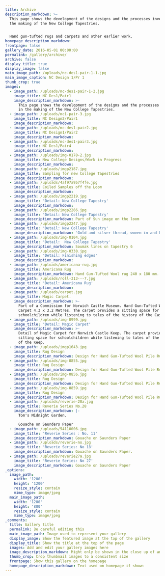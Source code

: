 ```yaml
---
title: Archive
description_markdown: >-
  This page shows the development of the designs and the processes involved in
  the making of the New College Tapestries.


  Hand gun-tufted rugs and carpets and other earlier work.
homepage_description_markdown:
frontpage: false
gallery_date: 2016-05-01 00:00:00
permalink: /gallery/archive/
archive: false
display_title: true
display_image: false
main_image_path: /uploads/nc-des1-pair-1-1.jpg
main_image_caption: NC Design 1/Pr 1
thumb_crop: true
images:
  - image_path: /uploads/nc-des1-pair-1-2.jpg
    image_title: NC Des1/Pair1
    image_description_markdown: >-
      This page shows the development of the designs and the processes involved
      in the making of the New College Tapestries.
  - image_path: /uploads/nc1-pair-3.jpg
    image_title: NC Design2/Pair1
    image_description_markdown:
  - image_path: /uploads/nc-des1-pair2.jpg
    image_title: NC Design1/Pair2
    image_description_markdown:
  - image_path: /uploads/nc-des1-pair3.jpg
    image_title: NC Des1/Pair4
    image_description_markdown:
  - image_path: /uploads/img-0178-2.jpg
    image_title: New College Designs/Work in Progress
    image_description_markdown:
  - image_path: /uploads/imgp2187.jpg
    image_title: Sampling for new College Tapestries
    image_description_markdown:
  - image_path: /uploads/4af97a957f4fe.jpg
    image_title: Coiled Samples off the Loom
    image_description_markdown:
  - image_path: /uploads/imgp2219.jpg
    image_title: 'Detail: New College Tapestry'
    image_description_markdown:
  - image_path: /uploads/imgp2266.jpg
    image_title: 'Detail: New College Tapestry'
    image_description_markdown: Part of Sun image on the loom
  - image_path: /uploads/imgp2247.jpg
    image_title: 'Detail: New College Tapestry'
    image_description_markdown: 'Gold and silver thread, woven in and knotted.'
  - image_path: /uploads/img-0104.jpg
    image_title: 'Detail:  New College Tapestry'
    image_description_markdown: Soumak lines on tapestry 6
  - image_path: /uploads/img-0338.jpg
    image_title: 'Detail: Finishing edges'
    image_description_markdown:
  - image_path: /uploads/americana-rug.jpg
    image_title: Americana Rug
    image_description_markdown: Hand Gun-Tufted Wool rug 240 x 180 mm. Private Client.
  - image_path: /uploads/roll-313---7.jpg
    image_title: 'Detail: Americana Rug'
    image_description_markdown:
  - image_path: /uploads/carpet.jpg
    image_title: Magic Carpet.
    image_description_markdown: >-
      Part of a Commission for Norwich Castle Museum. Hand Gun-Tufted Wool
      Carpet 4.3 x 3.2 Metres. The carpet provides a sitting space for
      schoolchildren while listening to tales of the history of the Castle Keep.
  - image_path: /uploads/img-0999.jpg
    image_title: 'Detail: Magic Carpet'
    image_description_markdown: >-
      Detail of Magic Carpet for Norwich Castle Keep. The carpet provides a
      sitting space for schoolchildren while listening to tales of the history
      of the Keep.
  - image_path: /uploads/imgp1643.jpg
    image_title: Rug Design
    image_description_markdown: Design for Hand Gun-Tufted Wool Pile Rug.
  - image_path: /uploads/img-0855.jpg
    image_title: Rug Design
    image_description_markdown: Design for Hand Gun-Tufted Wool Pile Rug.
  - image_path: /uploads/img-0856.jpg
    image_title: Rug Design
    image_description_markdown: Design for Hand Gun-Tufted Wool Pile Rug.
  - image_path: /uploads/img-0859.jpg
    image_title: Rug Design
    image_description_markdown: Design for Hand Gun-Tufted Wool Pile Rug.
  - image_path: /uploads/reverie-28a.jpg
    image_title: Reverie Series No.28
    image_description_markdown: |-
      Tom's Midnight Garden.

      Gouache on Saunders Paper
  - image_path: /uploads/54110006.jpg
    image_title: 'Reverie Series : No. 11'
    image_description_markdown: Gouache on Saunders Paper
  - image_path: /uploads/reverie-no.jpg
    image_title: 'Reverie Series: No 18'
    image_description_markdown: Gouache on Saunders Paper.
  - image_path: /uploads/reverie27a.jpg
    image_title: 'Reverie Series: No 27'
    image_description_markdown: Gouache on Saunders Paper
_options:
  image_path:
    width: '1200'
    height: '1200'
    resize_style: contain
    mime_type: image/jpeg
  main_image_path:
    width: '1200'
    height: '800'
    resize_style: contain
    mime_type: image/jpeg
_comments:
  title: Gallery title
  permalink: Be careful editing this
  main_image_path: Image used to represent your gallery
  display_image: Show the featured image at the top of the gallery
  display_title: Show the title at the top of the page
  images: Add and edit your gallery images here
  image_description_markdown: Might only be shown in the close up of an image
  thumb_crop: Crop thumbnail images to a consistent size
  frontpage: Show this gallery on the homepage
  homepage_description_markdown: Text used on homepage if shown
---
```



